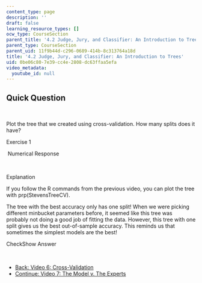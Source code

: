 ```yaml
---
content_type: page
description: ''
draft: false
learning_resource_types: []
ocw_type: CourseSection
parent_title: '4.2 Judge, Jury, and Classifier: An Introduction to Trees '
parent_type: CourseSection
parent_uid: 11f9b44d-c296-0689-414b-8c313764a18d
title: '4.2 Judge, Jury, and Classifier: An Introduction to Trees'
uid: 0be06c80-7e39-cc4e-2808-dc63ffaa5efa
video_metadata:
  youtube_id: null
---
```

## Quick Question

 

Plot the tree that we created using cross-validation. How many splits does it have?

Exercise 1

&nbsp;Numerical Response&nbsp;

 

Explanation

If you follow the R commands from the previous video, you can plot the tree with prp(StevensTreeCV).

The tree with the best accuracy only has one split! When we were picking different minbucket parameters before, it seemed like this tree was probably not doing a good job of fitting the data. However, this tree with one split gives us the best out-of-sample accuracy. This reminds us that sometimes the simplest models are the best!

CheckShow Answer

 

- [Back: Video 6: Cross-Validation](./resolveuid/aed8634b040dd1af7abb68e999cb9c43)
- [Continue: Video 7: The Model v. The Experts](./resolveuid/2ca2e4f174a66019fbe68e97bba87376)